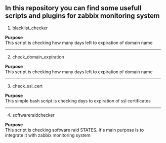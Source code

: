 ## In this repository you can find some usefull scripts and plugins for zabbix monitoring system  

1. blacklist_checker

**Purpose**  
This script is checking how many days left to expiration of domain name  

------

2. check_domain_expiration

**Purpose**  
This script is checking how many days left to expiration of domain name  

------

3. check_ssl_cert

**Purpose**  
This simple bash script is checking days to expiration of ssl certificates    

------

4. softwareraidchecker

**Purpose**  
This script is checking software raid STATES. It's main purpose is to integrate it with zabbix monitoring system
